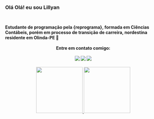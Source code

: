 
###  Olá Olá! eu sou Lillyan
##
<div style="display: inline_block"><br>
</div>

<head> <b>Estudante de programação pela {reprograma}, formada em Ciências Contábeis, porém em processo de transição de carreira, nordestina residente em Olinda-PE 💜 
<b> </head>

<div style="display: inline_block"><br>
</div>

<div align="center">
  <head> <b>Entre em contato comigo: </b> </head>
  <div style="display: inline_block"><br>
</div>

<div align="center">
  <a href="https://www.instagram.com/lillyanr_/" target="_blank"><img src="https://img.shields.io/badge/-Instagram-%23E4405F?style=for-the-badge&logo=instagram&logoColor=white" target="_blank"></a>
  <a href = "mailto:lillyanr95@gmail.com"><img src="https://img.shields.io/badge/-Gmail-%23333?style=for-the-badge&logo=gmail&logoColor=white" target="_blank"></a>
  <a href="https://www.linkedin.com/in/lillyan-rodrigues/" target="_blank"><img src="https://img.shields.io/badge/-LinkedIn-%230077B5?style=for-the-badge&logo=linkedin&logoColor=white" target="_blank"></a> 
  </div>
  
  <div style="display: inline_block"><br>
</div>
  
<div align="center">
  <a href="https://github.com/Liillyan">
  <img height="150em" src="https://github-readme-stats.vercel.app/api?username=Liillyan&show_icons=true&theme=dark&include_all_commits=true&count_private=true"/>
  <img height="150em" src="https://github-readme-stats.vercel.app/api/top-langs/?username=Liillyan&layout=compact&langs_count=7&theme=dark"/>
</div>


 
